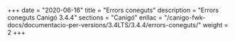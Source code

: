 +++
date        = "2020-06-16"
title       = "Errors coneguts"
description = "Errors coneguts Canigó 3.4.4"
sections    = "Canigó"
enllac		= "/canigo-fwk-docs/documentacio-per-versions/3.4LTS/3.4.4/errors-coneguts/"
weight      = 2
+++
